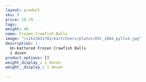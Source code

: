 ```yaml
---
layout: product
sku: 9
price: 19.79
tags: 
weight: 48
name: Frozen Crawfish Balls
image: "/v1613851781/kartchners/plates/DSC_1804_pyllu4.jpg"
description: |-
  Un-battered Frozen Crawfish Balls
  1 dozen
product_options: []
weight_display_: 1 dozen
weight__display_: 1 dozen

---
```

